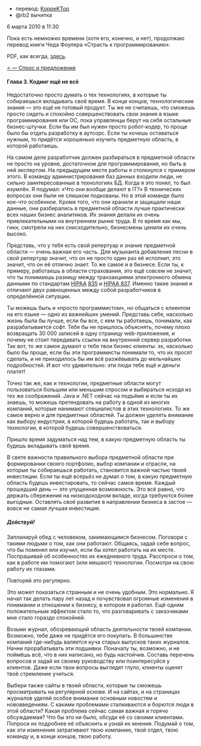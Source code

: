 - перевод: [KoppeKTop](http://habrahabr.ru/users/KoppeKTop/)
- @rb2 вычитка



6 марта 2010 в 11:30

Пока есть немножко времени (хотя его, конечно, и нет), продолжаю перевод
книги Чеда Фоулера «Страсть к программированию».

PDF, как всегда, [здесь](http://dl.dropbox.com/u/1930402/TPP.pdf).

[\< — Спрос и предложение](http://koppektop.habrahabr.ru/blog/85922/)


#### Глава 3. Кодинг ещё не всё



Недостаточно просто думать о тех технологиях, в которые ты собираешься
вкладывать своё время. В конце концов, технологические знания — это ещё
не готовый продукт. Ты же не считаешь, что сможешь просто сидеть и
спокойно совершенствовать свои знания в языке программирования или ОС,
пока управленцы берут на себя остальные бизнес-штучки. Если бы им был
нужен просто робот-кодер, то проще было бы отдать разработку в аутсорс.
Если ты хочешь оставаться нужным, то придётся хорошенько изучить
предметную область, в которой работаешь.



На самом деле разработчик должен разбираться в предметной области не
просто на уровне, достаточном для программирования, но быть в ней
экспертом. На предыдущем месте работы я столкнулся с примером этого. В
команду администрирования баз данных входили люди, не сильно
заинтересованные в технологиях БД. Когда я это понял, то был изумлён.
Я подумал: «Что они вообще делают в IT?» В технических
вопросах они были не слишком подкованы. Но в этой команде было кое-что
особенное. Кроме того, что они хранили и защищали наши данные, они
разбирались в предметной области лучше практически всех наших бизнес
аналитиков. Их знания делали их очень привлекательными на внутреннем
рынке труда. В то время как мы, гики, смотрели на них снисходительно,
бизнесмены ценили их очень высоко.

Представь, что у тебя есть свой репертуар и знание предметной области —
очень важная его часть. Для музыканта добавление песни в свой репертуар
значит, что он не просто один раз её исполнит, это значит, что он её
отлично знает. То же самое и в бизнесе. Если ты, к примеру, работаешь в
области страхования, это ещё совсем не значит, что ты понимаешь разницу
между транзакциями электронного обмена данными по стандартам
[HIPAA](http://en.wikipedia.org/wiki/HIPAA)
[835](http://www.tuftshealthplan.com/pdf/THP_835_CD_0703.pdf) и [HIPAA
837](http://www.healthplus-ny.org/data/edi_guide837i.pdf). Именно такие
знания и отличают двух равноценных между собой разработчиков в
определённой ситуации.

Ты можешь быть и «просто программистом», но общаться с клиентом на его
языке — одно из важнейших умений. Представь себе, насколько жизнь была
бы лучше, если бы все, с кем ты работаешь, понимали, как разрабатывается
софт. Тебе бы не пришлось объяснять, почему плохо возвращать 30 000
записей в одну страницу web-приложения, и почему не стоит передавать
ссылки на внутренний сервер разработки. Так вот, то же самое думают о тебе
твои бизнес клиенты: эх, насколько было бы проще, если бы эти
программисты понимали то, что их просят сделать, и не приходилось бы
им всё разжёвывать до мельчайших подробностей. И вот что удивительно:
эти люди тебе ещё и деньги платят!

Точно так же, как и технологии, предметные области могут пользоваться
большим или меньшим спросом и выбираться исходя из тех же соображений.
Java и .NET сейчас на подъёме и если ты их знаешь, то можешь
претендовать на работу в одной из многих компаний, которые нанимают
специалистов в этих технологиях. То же самое верно и для предметных
областей. Ты должен уделять внимание как выбору индустрии, в которой
будешь работать, так и выбору технологии, в которой будешь
совершенствоваться.

Пришло время задуматься над тем, в какую предметную область ты будешь
вкладывать своё время.

В свете важности правильного выбора предметной области при формировании
своего портфолио, выбор компании и отрасли, на которые ты собираешься
работать, становится важной частью твоей инвестиции. Если ты
ещё всерьёз не думал о том, в какую предметную область будешь
инвестировать, то сейчас самое время. Каждый прошедший день — это
упущенная возможность. Это всё равно, что держать сбережения на
низкодоходном вкладе, когда требуются более выгодные. Оставлять своё
развитие в направлении бизнеса в застое — вовсе не самая лучшая
инвестиция.




##### Действуй!


Запланируй обед с человеком, занимающимся бизнесом. Поговори с такими
людьми о том, как они работают. Общаясь, задай себе вопрос, что бы
поменял или изучил, если бы хотел работать на их месте. Поспрашивай об
особенностях их ежедневного труда. Расспроси о том, как в работе им
помогают (или мешают) технологии. Посмотри на свою работу их глазами.

Повторяй это регулярно.

Это может показаться странным и не очень удобным. Это нормально. Я
начал так делать пару лет назад и почувствовал огромные изменения в
понимании и отношении к бизнесу, в котором я работал. Ещё одним
положительным эффектом стало то, что разговаривать с заказчиками мне
стало гораздо спокойней.

Возьми журнал, обозревающий область деятельности твоей компании.
Возможно, тебе даже не придётся его покупать. В большинстве компаний
где-нибудь валяется куча старых выпусков таких журналов. Начни
прорабатывать эти подшивки. Поначалу ты, возможно, и не поймёшь всё, что в
них написано, но будь настойчив. Составь перечень вопросов и задай их
своему руководству или поинтересуйся у клиентов. Даже если твои вопросы
выглядят глупо, клиенты оценят твоё стремление учиться.

Выбери также сайты в твоей области, которые ты сможешь просматривать на
регулярной основе. И на сайтах, и на страницах журналов уделяй особое
внимание основным новостям и нововведениям. С какими проблемами
сталкиваются и борются люди в этой области? Какая проблема сейчас самая
важная и горячо обсуждаемая? Что бы это ни было, обсуди её со своими
клиентами. Попроси их подробнее её объяснить и узнай их мнения. Подумай
о том, как эти изменения затрагивают твою компанию, твой отдел, твою
команду и, в конце концов, твою работу.
